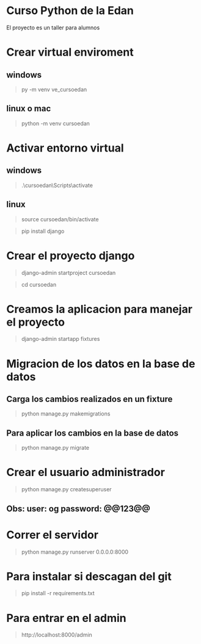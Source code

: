 Curso Python de la Edan
======================
El proyecto es un taller para alumnos 

# Crear virtual enviroment
## windows
> py -m venv ve_cursoedan
## linux o mac
> python -m venv cursoedan

# Activar entorno virtual
## windows
> .\cursoedan\Scripts\activate
    
## linux
> source cursoedan/bin/activate


> pip install django


# Crear el proyecto django
> django-admin startproject cursoedan

> cd cursoedan

# Creamos la aplicacion para manejar el proyecto
> django-admin startapp fixtures


# Migracion de los datos en la base de datos
## Carga los cambios realizados en un fixture
> python manage.py makemigrations

## Para aplicar los cambios en la base de datos
> python manage.py migrate

# Crear el usuario administrador
> python manage.py createsuperuser
## Obs: user: og password: @@123@@


# Correr el servidor
> python manage.py runserver 0.0.0.0:8000

# Para instalar si descagan del git
> pip install -r requirements.txt

# Para entrar en el admin
> http://localhost:8000/admin